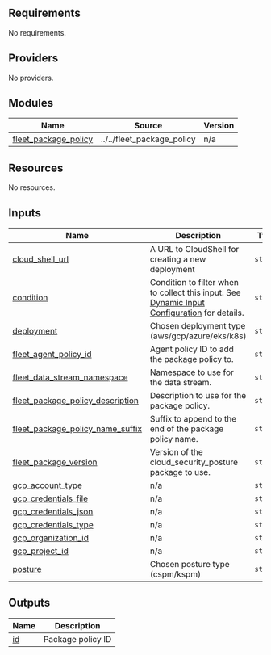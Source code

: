 <!-- BEGIN_TF_DOCS -->
## Requirements

No requirements.

## Providers

No providers.

## Modules

| Name | Source | Version |
|------|--------|---------|
| <a name="module_fleet_package_policy"></a> [fleet\_package\_policy](#module\_fleet\_package\_policy) | ../../fleet_package_policy | n/a |

## Resources

No resources.

## Inputs

| Name | Description | Type | Default | Required |
|------|-------------|------|---------|:--------:|
| <a name="input_cloud_shell_url"></a> [cloud\_shell\_url](#input\_cloud\_shell\_url) | A URL to CloudShell for creating a new deployment | `string` | `"https://shell.cloud.google.com/cloudshell/?ephemeral=true&cloudshell_git_repo=https%3A%2F%2Fgithub.com%2Felastic%2Fcloudbeat&cloudshell_git_branch=9.2&cloudshell_workspace=deploy%2Fdeployment-manager&show=terminal"` | no |
| <a name="input_condition"></a> [condition](#input\_condition) | Condition to filter when to collect this input. See [Dynamic Input Configuration](https://www.elastic.co/guide/en/fleet/current/dynamic-input-configuration.html) for details. | `string` | `null` | no |
| <a name="input_deployment"></a> [deployment](#input\_deployment) | Chosen deployment type (aws/gcp/azure/eks/k8s) | `string` | n/a | yes |
| <a name="input_fleet_agent_policy_id"></a> [fleet\_agent\_policy\_id](#input\_fleet\_agent\_policy\_id) | Agent policy ID to add the package policy to. | `string` | n/a | yes |
| <a name="input_fleet_data_stream_namespace"></a> [fleet\_data\_stream\_namespace](#input\_fleet\_data\_stream\_namespace) | Namespace to use for the data stream. | `string` | `"default"` | no |
| <a name="input_fleet_package_policy_description"></a> [fleet\_package\_policy\_description](#input\_fleet\_package\_policy\_description) | Description to use for the package policy. | `string` | `""` | no |
| <a name="input_fleet_package_policy_name_suffix"></a> [fleet\_package\_policy\_name\_suffix](#input\_fleet\_package\_policy\_name\_suffix) | Suffix to append to the end of the package policy name. | `string` | `""` | no |
| <a name="input_fleet_package_version"></a> [fleet\_package\_version](#input\_fleet\_package\_version) | Version of the cloud\_security\_posture package to use. | `string` | `"3.1.0"` | no |
| <a name="input_gcp_account_type"></a> [gcp\_account\_type](#input\_gcp\_account\_type) | n/a | `string` | `null` | no |
| <a name="input_gcp_credentials_file"></a> [gcp\_credentials\_file](#input\_gcp\_credentials\_file) | n/a | `string` | `null` | no |
| <a name="input_gcp_credentials_json"></a> [gcp\_credentials\_json](#input\_gcp\_credentials\_json) | n/a | `string` | `null` | no |
| <a name="input_gcp_credentials_type"></a> [gcp\_credentials\_type](#input\_gcp\_credentials\_type) | n/a | `string` | `null` | no |
| <a name="input_gcp_organization_id"></a> [gcp\_organization\_id](#input\_gcp\_organization\_id) | n/a | `string` | `null` | no |
| <a name="input_gcp_project_id"></a> [gcp\_project\_id](#input\_gcp\_project\_id) | n/a | `string` | `null` | no |
| <a name="input_posture"></a> [posture](#input\_posture) | Chosen posture type (cspm/kspm) | `string` | n/a | yes |

## Outputs

| Name | Description |
|------|-------------|
| <a name="output_id"></a> [id](#output\_id) | Package policy ID |
<!-- END_TF_DOCS -->